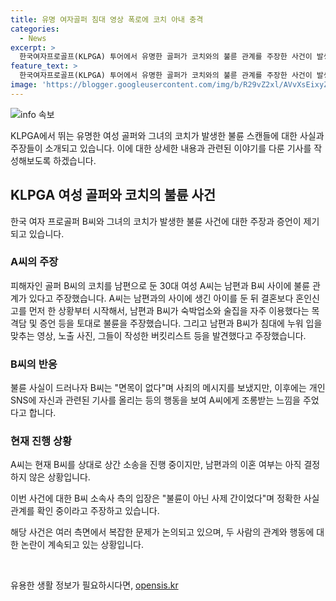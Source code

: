 ```yaml
---
title: 유명 여자골퍼 침대 영상 폭로에 코치 아내 충격
categories:
  - News
excerpt: >
  한국여자프로골프(KLPGA) 투어에서 유명한 골퍼가 코치와의 불륜 관계를 주장한 사건이 발생했다. 골프 코치를 남편으로 둔 여성 A씨는 남편과 유명 여성 프로골퍼 B씨가 불륜을 저지른 것으로 주장하며 사건을 공개했다. A씨는 남편의 휴대전화에서 불륜 관련 영상과 메시지를 발견하고, 현재 B씨를 상대로 상간 소송을 진행 중이라고 전했다. 사건에 대한 양측의 주장과 현재 진행 중인 소송에 대한 상세한 내용을 포함하고 있다.
feature_text: >
  한국여자프로골프(KLPGA) 투어에서 유명한 골퍼가 코치와의 불륜 관계를 주장한 사건이 발생했다. 골프 코치를 남편으로 둔 여성 A씨는 남편과 유명 여성 프로골퍼 B씨가 불륜을 저지른 것으로 주장하며 사건을 공개했다. A씨는 남편의 휴대전화에서 불륜 관련 영상과 메시지를 발견하고, 현재 B씨를 상대로 상간 소송을 진행 중이라고 전했다. 사건에 대한 양측의 주장과 현재 진행 중인 소송에 대한 상세한 내용을 포함하고 있다.
image: 'https://blogger.googleusercontent.com/img/b/R29vZ2xl/AVvXsEixyZcFfHzMRdzZMjFBmAUKJYCLCGyLL1o632UiGVXcaFdKo_bkvkuCioo0uUKlGfBVcT3P84aROyZIXSBEx3Aw5nCQ3pTgDom1WDC4m8eifvWiAmWEEVb4x6G_l8C0QH225ldMjyaFvpxGEBGNO37VmDTDMHGhJPq73UglMfDca1-0aw/s1600/blogspot.png'
---
```


<p><img src="https://blogger.googleusercontent.com/img/b/R29vZ2xl/AVvXsEixyZcFfHzMRdzZMjFBmAUKJYCLCGyLL1o632UiGVXcaFdKo_bkvkuCioo0uUKlGfBVcT3P84aROyZIXSBEx3Aw5nCQ3pTgDom1WDC4m8eifvWiAmWEEVb4x6G_l8C0QH225ldMjyaFvpxGEBGNO37VmDTDMHGhJPq73UglMfDca1-0aw/s1600/blogspot.png" alt="info 속보" /></p>

<p>KLPGA에서 뛰는 유명한 여성 골퍼와 그녀의 코치가 발생한 불륜 스캔들에 대한 사실과 주장들이 소개되고 있습니다. 이에 대한 상세한 내용과 관련된 이야기를 다룬 기사를 작성해보도록 하겠습니다. </p>

<h2>KLPGA 여성 골퍼와 코치의 불륜 사건</h2>

<p>한국 여자 프로골퍼 B씨와 그녀의 코치가 발생한 불륜 사건에 대한 주장과 증언이 제기되고 있습니다.</p>

<h3>A씨의 주장</h3>

<p>피해자인 골퍼 B씨의 코치를 남편으로 둔 30대 여성 A씨는 남편과 B씨 사이에 불륜 관계가 있다고 주장했습니다. A씨는 남편과의 사이에 생긴 아이를 둔 뒤 결혼보다 혼인신고를 먼저 한 상황부터 시작해서, 남편과 B씨가 숙박업소와 술집을 자주 이용했다는 목격담 및 증언 등을 토대로 불륜을 주장했습니다. 그리고 남편과 B씨가 침대에 누워 입을 맞추는 영상, 노출 사진, 그들이 작성한 버킷리스트 등을 발견했다고 주장했습니다.</p>

<h3>B씨의 반응</h3>

<p>불륜 사실이 드러나자 B씨는 "면목이 없다"며 사죄의 메시지를 보냈지만, 이후에는 개인 SNS에 자신과 관련된 기사를 올리는 등의 행동을 보여 A씨에게 조롱받는 느낌을 주었다고 합니다.</p>

<h3>현재 진행 상황</h3>

<p>A씨는 현재 B씨를 상대로 상간 소송을 진행 중이지만, 남편과의 이혼 여부는 아직 결정하지 않은 상황입니다.</p>

<p>이번 사건에 대한 B씨 소속사 측의 입장은 "불륜이 아닌 사제 간이었다"며 정확한 사실관계를 확인 중이라고 주장하고 있습니다. </p>

<p>해당 사건은 여러 측면에서 복잡한 문제가 논의되고 있으며, 두 사람의 관계와 행동에 대한 논란이 계속되고 있는 상황입니다.</p>

<p data-ke-size="size16">&nbsp;</p>
유용한 생활 정보가 필요하시다면, <a href="https://opensis.kr" rel="dofollow">opensis.kr</a>


